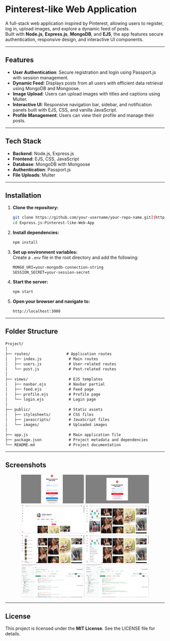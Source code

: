 
# Pinterest-like Web Application

A full-stack web application inspired by Pinterest, allowing users to register, log in, upload images, and explore a dynamic feed of posts.  
Built with **Node.js**, **Express.js**, **MongoDB**, and **EJS**, the app features secure authentication, responsive design, and interactive UI components.

---

## Features

- **User Authentication**: Secure registration and login using Passport.js with session management.
- **Dynamic Feed**: Displays posts from all users with efficient data retrieval using MongoDB and Mongoose.
- **Image Upload**: Users can upload images with titles and captions using Multer.
- **Interactive UI**: Responsive navigation bar, sidebar, and notification panels built with EJS, CSS, and vanilla JavaScript.
- **Profile Management**: Users can view their profile and manage their posts.

---

## Tech Stack

- **Backend**: Node.js, Express.js
- **Frontend**: EJS, CSS, JavaScript
- **Database**: MongoDB with Mongoose
- **Authentication**: Passport.js
- **File Uploads**: Multer

---

## Installation

1. **Clone the repository:**
    ```bash
    git clone https://github.com/your-username/your-repo-name.git](https://github.com/vaibhav010902/Express.js-Pinterest-like-Web-App.git
    cd Express.js-Pinterest-like-Web-App
    ```

2. **Install dependencies:**
    ```bash
    npm install
    ```

3. **Set up environment variables:**  
   Create a `.env` file in the root directory and add the following:
    ```env
    MONGO_URI=your-mongodb-connection-string
    SESSION_SECRET=your-session-secret
    ```

4. **Start the server:**
    ```bash
    npm start
    ```

5. **Open your browser and navigate to:**
    ```
    http://localhost:3000
    ```

---

## Folder Structure

```
Project/
│
├── routes/                # Application routes
│   ├── index.js            # Main routes
│   ├── users.js            # User-related routes
│   └── post.js             # Post-related routes
│
├── views/                  # EJS templates
│   ├── navbar.ejs          # Navbar partial
│   ├── feed.ejs            # Feed page
│   ├── profile.ejs         # Profile page
│   └── login.ejs           # Login page
│
├── public/                 # Static assets
│   ├── stylesheets/        # CSS files
│   ├── javascripts/        # JavaScript files
│   └── images/             # Uploaded images
│
├── app.js                  # Main application file
├── package.json            # Project metadata and dependencies
└── README.md               # Project documentation
```

---

## Screenshots

<p align="center">
  <img src="project-image/sign-up.png" alt="Photo 1" width="200"/>
  <img src="project-image/login.png" alt="Photo 2" width="200"/>
    <img src="project-image/dashboard.png" alt="Photo 2" width="200"/>
    <img src="project-image/Screenshot 2025-08-08 231937.png" alt="Photo 2" width="200"/>
    <img src="project-image/notification-panel.png" alt="Photo 2" width="200"/>
    <img src="project-image/setting-panel.png" alt="Photo 2" width="200"/>
    <img src="project-image/post-database.png" alt="Photo 2" width="200"/>
    <img src="project-image/user-database.png" alt="Photo 2" width="200"/>
</p>


---

## License

This project is licensed under the **MIT License**. See the LICENSE file for details.
